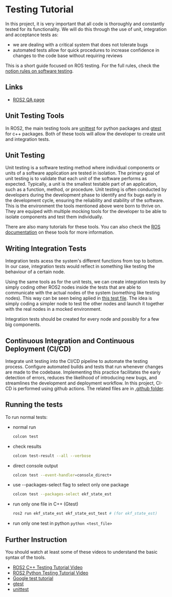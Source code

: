 # Testing Tutorial

In this project, it is very important that all code is thoroughly and constantly tested for its functionality. We will do this through the use of unit, integration and acceptance tests as:
- we are dealing with a critical system that does not tolerate bugs
- automated tests allow for quick procedures to increase confidence in changes to the code base without requiring reviews

This is a short guide focused on ROS testing. For the full rules, check the [notion rules on software testing](https://www.notion.so/Software-Testing-d891b701d9184a3ebf46824666c6d61b?pvs=4).

## Links

- [ROS2 QA page](http://wiki.ros.org/Quality/Tutorials/UnitTesting)

## Unit Testing Tools

In ROS2, the main testing tools are [unittest](https://docs.python.org/3/library/unittest.html) for python packages and [gtest](https://github.com/google/googletest) for c++ packages. Both of these tools will allow the developer to create unit and integration tests. 

## Unit Testing

Unit testing is a software testing method where individual components or units of a software application are tested in isolation. The primary goal of unit testing is to validate that each unit of the software performs as expected. Typically, a unit is the smallest testable part of an application, such as a function, method, or procedure. Unit testing is often conducted by developers during the development phase to identify and fix bugs early in the development cycle, ensuring the reliability and stability of the software. This is the environment the tools mentioned above were born to thrive on. They are equiped with multiple mocking tools for the developer to be able to isolate components and test them individually. 

There are also many tutorials for these tools. You can also check the [ROS documentation](http://wiki.ros.org/Quality/Tutorials/UnitTesting) on these tools for more information.

## Writing Integration Tests

Integration tests acess the system's different functions from top to bottom. In our case, integration tests would reflect in something like testing the behaviour of a certain node.

Using the same tools as for the unit tests, we can create integration tests by simply coding other ROS2 nodes inside the tests that are able to communicate with the actual nodes of the system (something like testing nodes). This way can be seen being aplied in [this test file](../../src/ekf_state_est/test/integration_test.cpp). The idea is simply coding a simpler node to test the other nodes and launch it together with the real nodes in a mocked environment.

Integration tests should be created for every node and possibly for a few big components.

## Continuous Integration and Continuous Deployment (CI/CD)

Integrate unit testing into the CI/CD pipeline to automate the testing process. Configure automated builds and tests that run whenever changes are made to the codebase. Implementing this practice facilitates the early detection of errors, reduces the likelihood of introducing new bugs, and streamlines the development and deployment workflow. In this project, CI-CD is performed using github actions. The related files are in [.github folder](../../.github/workflows/).

## Running the tests

To run normal tests:
- normal run
    ```sh
    colcon test
    ``` 
- check results
    ```sh
    colcon test-result --all --verbose
    ```
- direct console output
    ```sh
    colcon test --event-handler=console_direct+
    ```
- use --packages-select flag to select only one package
    ```sh
    colcon test --packages-select ekf_state_est
    ```
- run only one file in C++ (Gtest)
    ```sh
    ros2 run ekf_state_est ekf_state_est_test # (for ekf_state_est)
    ```
- run only one test in python ```python <test_file>```

## Further Instruction

You should watch at least some of these videos to understand the basic syntax of the tools.

- [ROS2 C++ Testing Tutorial Video](https://www.youtube.com/watch?v=t2Jm1Nt49-A&t=2031s)
- [ROS2 Python Testing Tutorial Video](https://www.youtube.com/watch?v=h-1IhC01T1c)
- [Google test tutorial](https://www.youtube.com/watch?v=JJqRlSTQlh4&t=92s)
- [gtest](https://google.github.io/googletest/)
- [unittest](https://docs.python.org/3/library/unittest.html)
